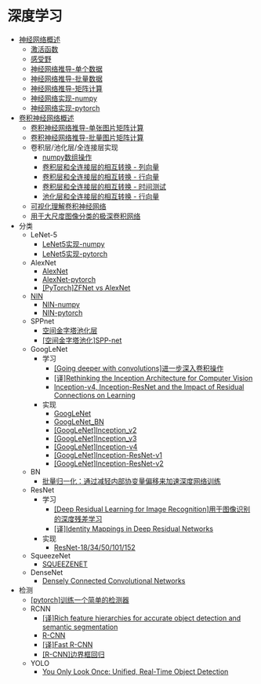 
# 深度学习

* [神经网络概述](https://blog.zhujian.life/posts/7ca31f7.html)
    * [激活函数](https://blog.zhujian.life/posts/f86c970.html)
    * [感受野](https://blog.zhujian.life/posts/ec8d5ed1.html)
    * [神经网络推导-单个数据](https://blog.zhujian.life/posts/cb820bb8.html)
    * [神经网络推导-批量数据](https://blog.zhujian.life/posts/66015d4d.html)
    * [神经网络推导-矩阵计算](https://blog.zhujian.life/posts/1dd3ebad.html)
    * [神经网络实现-numpy](https://blog.zhujian.life/posts/ba2ca878.html)
    * [神经网络实现-pytorch](https://blog.zhujian.life/posts/5a77dbca.html)
* [卷积神经网络概述](https://blog.zhujian.life/posts/3b660279.html)
    * [卷积神经网络推导-单张图片矩阵计算](https://blog.zhujian.life/posts/3accb62a.html)
    * [卷积神经网络推导-批量图片矩阵计算](https://blog.zhujian.life/posts/ab1e719c.html)
    * 卷积层/池化层/全连接层实现
        * [numpy数组操作](https://blog.zhujian.life/posts/cc37c46b.html)
        * [卷积层和全连接层的相互转换 - 列向量](https://blog.zhujian.life/posts/597060a3.html)
        * [卷积层和全连接层的相互转换 - 行向量](https://blog.zhujian.life/posts/b77e018f.html)
        * [卷积层和全连接层的相互转换 - 时间测试](https://blog.zhujian.life/posts/291a942c.html)
        * [池化层和全连接层的相互转换 - 行向量](https://blog.zhujian.life/posts/5e1da4ba.html)
    * [可视化理解卷积神经网络](https://blog.zhujian.life/posts/3f18ad9b.html)
    * [用于大尺度图像分类的极深卷积网络](https://blog.zhujian.life/posts/2738b55.html)
* 分类
    * LeNet-5
        * [LeNet5实现-numpy](https://blog.zhujian.life/posts/c300ea0f.html)
        * [LeNet5实现-pytorch](https://blog.zhujian.life/posts/a2db6d6b.html)
    * AlexNet
        * [AlexNet](https://blog.zhujian.life/posts/ca9994d1.html)
        * [AlexNet-pytorch](https://blog.zhujian.life/posts/ba337bfa.html)
        * [[PyTorch]ZFNet vs AlexNet](https://blog.zhujian.life/posts/d2cd3d94.html)
    * [NIN](https://blog.zhujian.life/posts/359ae103.html)
        * [NIN-numpy](https://blog.zhujian.life/posts/55877cae.html)
        * [NIN-pytorch](https://blog.zhujian.life/posts/cab4035.html)
    * SPPnet
        * [空间金字塔池化层](https://blog.zhujian.life/posts/480bd989.html)
        * [[空间金字塔池化]SPP-net](https://blog.zhujian.life/posts/caf02cb8.html)
    * GoogLeNet
        * 学习
            * [[Going deeper with convolutions]进一步深入卷积操作](https://blog.zhujian.life/posts/18b9afc4.html)
            * [[译]Rethinking the Inception Architecture for Computer Vision](https://blog.zhujian.life/posts/a0a2be91.html)
            * [Inception-v4, Inception-ResNet and the Impact of Residual Connections on Learning](https://blog.zhujian.life/posts/bc2d8337.html)
        * 实现
            * [GoogLeNet](https://blog.zhujian.life/posts/9923f3ed.html)
            * [GoogLeNet_BN](https://blog.zhujian.life/posts/f74671e9.html)
            * [[GoogLeNet]Inception_v2](https://blog.zhujian.life/posts/1fd07e44.html)
            * [[GoogLeNet]Inception_v3](https://blog.zhujian.life/posts/68d74ed2.html)
            * [[GoogLeNet]Inception-v4](https://blog.zhujian.life/posts/a1c6674f.html)
            * [[GoogLeNet]Inception-ResNet-v1](https://blog.zhujian.life/posts/aabec345.html)
            * [[GoogLeNet]Inception-ResNet-v2](https://blog.zhujian.life/posts/33b792ff.html)
    * BN
        * [批量归一化：通过减轻内部协变量偏移来加速深度网络训练](https://blog.zhujian.life/posts/602de03b.html)
    * ResNet
        * 学习
            * [[Deep Residual Learning for Image Recognition]用于图像识别的深度残差学习](https://blog.zhujian.life/posts/bae1ada1.html)
            * [[译]Identity Mappings in Deep Residual Networks](https://blog.zhujian.life/posts/9a5e8e83.html)
        * 实现   
            * [ResNet-18/34/50/101/152](https://blog.zhujian.life/posts/98041833.html)
    * SqueezeNet
      * [SQUEEZENET](https://blog.zhujian.life/posts/a2419158.html)
    * DenseNet
      * [Densely Connected Convolutional Networks](https://blog.zhujian.life/posts/4129fe4c.html)
* 检测
    * [[pytorch]训练一个简单的检测器](https://blog.zhujian.life/posts/5bfa4e56.html)
    * RCNN
        * [[译]Rich feature hierarchies for accurate object detection and semantic segmentation](https://blog.zhujian.life/posts/69fce0f5.html)
        * [R-CNN](https://blog.zhujian.life/posts/5beb21d0.html)
        * [[译]Fast R-CNN](https://blog.zhujian.life/posts/b35c89e1.html)
        * [[R-CNN]边界框回归](https://blog.zhujian.life/posts/dd3aa53a.html)
    * YOLO
        * [You Only Look Once: Unified, Real-Time Object Detection](https://blog.zhujian.life/posts/256e06fe.html)